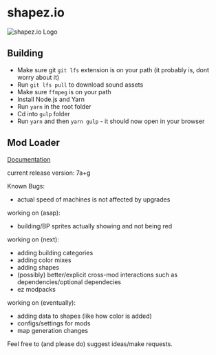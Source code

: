 # shapez.io

<img src="https://i.imgur.com/Y5Z2iqQ.png" alt="shapez.io Logo">

## Building
-   Make sure git `git lfs` extension is on your path (it probably is, dont worry about it)
-   Run `git lfs pull` to download sound assets
-   Make sure `ffmpeg` is on your path
-   Install Node.js and Yarn
-   Run `yarn` in the root folder
-   Cd into `gulp` folder
-   Run `yarn` and then `yarn gulp` - it should now open in your browser

## Mod Loader

[Documentation](https://shapeziomodloaderdocs.netlify.app/en.html)

current release version: 7a+g

Known Bugs:
* actual speed of machines is not affected by upgrades

working on (asap):
* building/BP sprites actually showing and not being red

working on (next):
* adding building categories
* adding color mixes
* adding shapes
* (possibly) better/explicit cross-mod interactions such as dependencies/optional dependecies
* ez modpacks

working on (eventually):
* adding data to shapes (like how color is added)
* configs/settings for mods
* map generation changes

Feel free to (and please do) suggest ideas/make requests.
